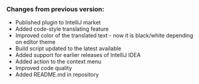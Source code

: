 ### Changes from previous version:

* Published plugin to IntelliJ market
* Added code-style translating feature
* Improved color of the translated text - now it is black/white depending on editor theme
* Build script updated to the latest available
* Added support for earlier releases of IntelliJ IDEA
* Added action to the context menu
* Improved code quality
* Added README.md in repository